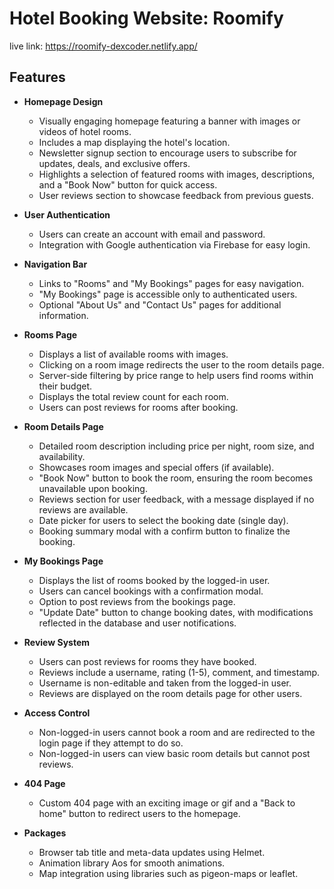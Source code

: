 # Hotel Booking Website: Roomify
live link: https://roomify-dexcoder.netlify.app/


## Features

- **Homepage Design**
  - Visually engaging homepage featuring a banner with images or videos of hotel rooms.
  - Includes a map displaying the hotel's location.
  - Newsletter signup section to encourage users to subscribe for updates, deals, and exclusive offers.
  - Highlights a selection of featured rooms with images, descriptions, and a "Book Now" button for quick access.
  - User reviews section to showcase feedback from previous guests.

- **User Authentication**
  - Users can create an account with email and password.
  - Integration with Google authentication via Firebase for easy login.

- **Navigation Bar**
  - Links to "Rooms" and "My Bookings" pages for easy navigation.
  - "My Bookings" page is accessible only to authenticated users.
  - Optional "About Us" and "Contact Us" pages for additional information.

- **Rooms Page**
  - Displays a list of available rooms with images.
  - Clicking on a room image redirects the user to the room details page.
  - Server-side filtering by price range to help users find rooms within their budget.
  - Displays the total review count for each room.
  - Users can post reviews for rooms after booking.

- **Room Details Page**
  - Detailed room description including price per night, room size, and availability.
  - Showcases room images and special offers (if available).
  - "Book Now" button to book the room, ensuring the room becomes unavailable upon booking.
  - Reviews section for user feedback, with a message displayed if no reviews are available.
  - Date picker for users to select the booking date (single day).
  - Booking summary modal with a confirm button to finalize the booking.

- **My Bookings Page**
  - Displays the list of rooms booked by the logged-in user.
  - Users can cancel bookings with a confirmation modal.
  - Option to post reviews from the bookings page.
  - "Update Date" button to change booking dates, with modifications reflected in the database and user notifications.

- **Review System**
  - Users can post reviews for rooms they have booked.
  - Reviews include a username, rating (1-5), comment, and timestamp.
  - Username is non-editable and taken from the logged-in user.
  - Reviews are displayed on the room details page for other users.

- **Access Control**
  - Non-logged-in users cannot book a room and are redirected to the login page if they attempt to do so.
  - Non-logged-in users can view basic room details but cannot post reviews.

- **404 Page**
  - Custom 404 page with an exciting image or gif and a "Back to home" button to redirect users to the homepage.

- **Packages**
  - Browser tab title and meta-data updates using Helmet.
  - Animation library Aos for smooth animations.
  - Map integration using libraries such as pigeon-maps or leaflet.
